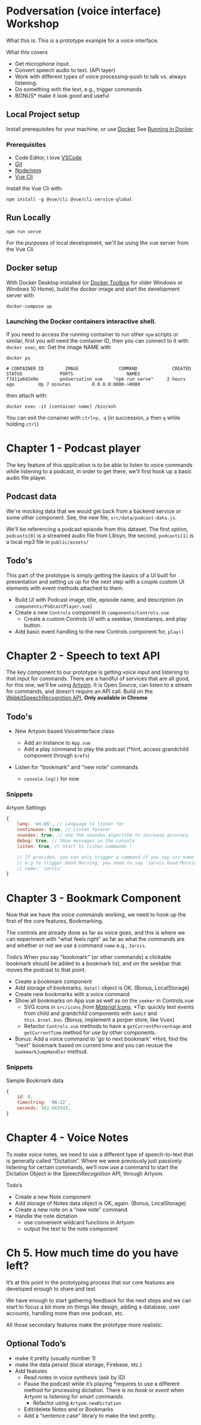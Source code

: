 # Podversation (voice interface) Workshop
What this is:
This is a prototype example for a voice interface.

What this covers
- Get microphone input.
- Convert speech audio to text. (API layer)
- Work with different types of voice processing–push to talk vs. always listening.
- Do something with the text, e.g., trigger commands
- BONUS* make it look good and useful


## Local Project setup
Install prerequisites for your machine, or use [Docker](https://www.docker.com/products/docker-desktop) See [Running in Docker](#Docker-setup)

### Prerequisites
- Code Editor, I love [VSCode](https://code.visualstudio.com/download)
- [Git](https://git-scm.com/book/en/v2/Getting-Started-Installing-Git)
- [Node/npm](https://nodejs.org/en/download/)
- [Vue Cli](https://cli.vuejs.org/guide/installation.html)

Install the Vue Cli with:
```
npm install -g @vue/cli @vue/cli-service-global
```

## Run Locally
```
npm run serve
```
For the purposes of local development, we'll be using the vue server from the Vue Cli.


## Docker setup
With Docker Desktop installed (or [Docker Toolbox](https://docs.docker.com/toolbox/toolbox_install_windows/) for older Windows or Windows 10 Home), build the docker image and start the development server with
```
docker-compose up
```

### Launching the Docker containers interactive shell.
If you need to access the running container to run other `npm` scripts or similar, first you will need the container ID, then you can connect to it with `docker exec`, ex:
Get the image NAME with
```shell
docker ps

# CONTAINER ID        IMAGE               COMMAND             CREATED             STATUS              PORTS                    NAMES
f7411a6d2e0e        podversation_vue    "npm run serve"     2 hours ago         Up 7 minutes        0.0.0.0:8080->8080
```
then attach with:
```shell
docker exec -it [container name] /bin/ash
```
You can exit the conainer with `ctrl+p, q` (in succession, `p` then `q` while holding `ctrl`)

# Chapter 1 - Podcast player
The key feature of this application is to be able to listen to voice commands while listening to a podcast, in order to get there, we'll first hook up a basic audio file player.

## Podcast data
We're mocking data that we would get back from a backend service or some other component.
See, the new file, `src/data/podcast-data.js`.

We'll be referencing a podcast episode from this dataset. The first option, `podcasts[0]` is a streamed audio file from Libsyn, the second, `podcasts[1]` is a local mp3 file in `public/assets/`

## Todo's
This part of the prototype is simply getting the basics of a UI built for presentation and setting us up for the next step with a couple custom UI elements with event methods attached to them.

- Build UI with Podcast image, title, episode name, and description (in `components/PodcastPlayer.vue`)
- Create a new `Controls` component in `components/Controls.vue`
    - Create a custom Controls UI with a seekbar, timestamps, and play button.
- Add basic event handling to the new Controls component for, `play()`


# Chapter 2 - Speech to text API
The key component to our prototype is getting voice input and listening to that input for commands. There are a handful of services that are all good, for this one, we'll be using [Artyom](https://github.com/sdkcarlos/artyom.js). It is Open Source, can listen to a stream for commands, and doesn't require an API call. Build on the [WebkitSpeechRecognition API](https://developers.google.com/web/updates/2013/01/Voice-Driven-Web-Apps-Introduction-to-the-Web-Speech-API), **Only available in Chrome**


## Todo's
- New Artyom based VoiceInterface class
    - Add an instance to `App.vue`
    - Add a play command to play the podcast (*hint, access grandchild component through `$refs`)

- Listen for "bookmark" and "new note" commands
    - `console.log()` for now

### Snippets
Artyom Settings
```js
{
    lang: 'en-US', // Language to listen for
    continuous: true, // Listen forever
    soundex: true, // Use the soundex algorithm to increase accuracy
    debug: true, // Show messages in the console
    listen: true, // Start to listen commands !

    // If providen, you can only trigger a command if you say its name
    // e.g to trigger Good Morning, you need to say 'Jarvis Good Morning'
    // name: 'Jarvis'
}
```

# Chapter 3 - Bookmark Component
Now that we have the voice commands working, we need to hook up the first of the core features, Bookmarking.

The controls are already done as far as voice goes, and this is where we can experiment with "what feels right" as far as what the commands are and whether or not we use a command `name` e.g., `Jarvis`.

Todo’s
When you say "bookmark" (or other commands) a clickable bookmark should be added to a bookmark list, and on the seekbar that moves the podcast to that point.

- Create a bookmark component
- Add storage of bookmarks, `data()` object is OK. (Bonus, LocalStorage)
- Create new bookmarks with a voice command
- Show all bookmarks on App.vue as well as on the `seeker` in Controls.vue
	- SVG icons in `src/icons` *from [Material Icons](https://material.io/tools/icons/?style=baseline)*. *Tip: quickly test events from child and grandchild components with `$emit` and `this.$root.$on`. (Bonus, implement a porper store, like Vuex)
    - Refactor `Controls.vue` methods to have a `getCurrentPercentage` and `getCurrentTime` method for use by other components.
- Bonus: Add a voice command to 'go to next bookmark' *Hint, find the "next" bookmark based on current time and you can reusue the `bookmarkJumpHandler` method.

### Snippets
Sample Bookmark data
```js
{
    id: 0,
    timestring: '06:22',
    seconds: 382.662643,
}
```

# Chapter 4 - Voice Notes
To make voice notes, we need to use a different type of speech-to-text that is generally called “Dictation”. Where we were previously just passively listening for certain commands, we’ll now use a command to start the Dictation Object in the SpeechRecognition API, through Artyom.

Todo’s
- Create a new Note component
- Add storage of Notes data object is OK, again. (Bonus, LocalStorage)
- Create a new note on a “new note” command.
- Handle the note dictation
	- use convenient wildcard functions in Artyom
	- output the text to the note component

# Ch 5. How much time do you have left?
It’s at this point in the prototyping process that our core features are developed enough to share and test. 

We have enough to start gathering feedback for the next steps and we can start to focus a bit more on things like design, adding a database,  user accounts, handling more than one podcast, etc.

All those secondary features make the prototype more realistic.

## Optional Todo’s
- make it pretty (usually number 1)
- make the data persist (local storage, Firebase, etc.)
- Add features
	- Read notes in voice synthesis (ask by ID)
	- Pause the podcast while it’s playing *requires to use a different method for processing dictation. There is no _hook_ or _event_ when Artyom is listening for _smart_ commands.
		- Refactor using `Artyom.newDictation`
	- Edit/delete Notes and or Bookmarks
	- Add a “sentence case” library to make the text pretty.

